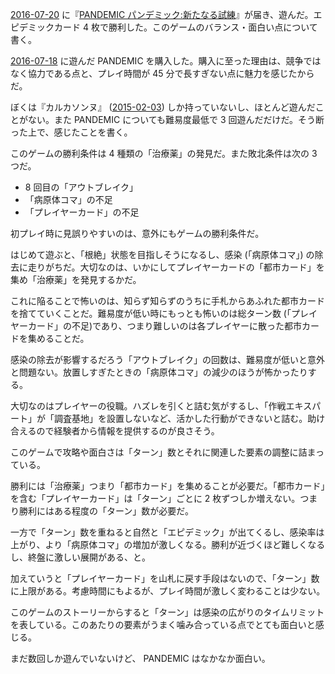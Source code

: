 [2016-07-20][] に『[PANDEMIC パンデミック:新たなる試練](https://www.amazon.co.jp/dp/B00DKSX2TK/)』が届き、遊んだ。エピデミックカード 4 枚で勝利した。このゲームのバランス・面白い点について書く。

[2016-07-18][] に遊んだ PANDEMIC を購入した。購入に至った理由は、競争ではなく協力である点と、プレイ時間が 45 分で長すぎない点に魅力を感じたからだ。

ぼくは『カルカソンヌ』 ([2015-02-03][]) しか持っていないし、ほとんど遊んだことがない。また PANDEMIC についても難易度最低で 3 回遊んだだけだ。そう断った上で、感じたことを書く。

このゲームの勝利条件は 4 種類の「治療薬」の発見だ。また敗北条件は次の 3 つだ。

- 8 回目の「アウトブレイク」
- 「病原体コマ」の不足
- 「プレイヤーカード」の不足

初プレイ時に見誤りやすいのは、意外にもゲームの勝利条件だ。

はじめて遊ぶと、「根絶」状態を目指しそうになるし、感染 (「病原体コマ」) の除去に走りがちだ。大切なのは、いかにしてプレイヤーカードの「都市カード」を集め「治療薬」を発見するかだ。

これに陥ることで怖いのは、知らず知らずのうちに手札からあふれた都市カードを捨てていくことだ。難易度が低い時にもっとも怖いのは総ターン数 (「プレイヤーカード」の不足)であり、つまり難しいのは各プレイヤーに散った都市カードを集めることだ。

感染の除去が影響するだろう「アウトブレイク」の回数は、難易度が低いと意外と問題ない。放置しすぎたときの「病原体コマ」の減少のほうが怖かったりする。

大切なのはプレイヤーの役職。ハズレを引くと詰む気がするし、「作戦エキスパート」が「調査基地」を設置しないなど、活かした行動ができないと詰む。助け合えるので経験者から情報を提供するのが良さそう。

このゲームで攻略や面白さは「ターン」数とそれに関連した要素の調整に詰まっている。

勝利には「治療薬」つまり「都市カード」を集めることが必要だ。「都市カード」を含む「プレイヤーカード」は「ターン」ごとに 2 枚ずつしか増えない。つまり勝利にはある程度の「ターン」数が必要だ。

一方で「ターン」数を重ねると自然と「エピデミック」が出てくるし、感染率は上がり、より「病原体コマ」の増加が激しくなる。勝利が近づくほど難しくなるし、終盤に激しい展開がある、と。

加えていうと「プレイヤーカード」を山札に戻す手段はないので、「ターン」数に上限がある。考慮時間にもよるが、プレイ時間が激しく変わることは少ない。

このゲームのストーリーからすると「ターン」は感染の広がりのタイムリミットを表している。このあたりの要素がうまく噛み合っている点でとても面白いと感じる。

まだ数回しか遊んでいないけど、 PANDEMIC はなかなか面白い。

[2015-02-03]: http://blog.bouzuya.net/2015/02/03/
[2016-07-18]: http://blog.bouzuya.net/2016/07/18/
[2016-07-20]: http://blog.bouzuya.net/2016/07/20/
